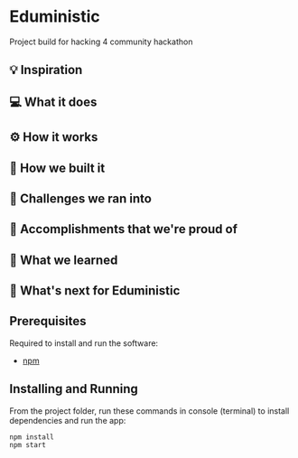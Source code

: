 # Eduministic
Project build for hacking 4 community hackathon  

## 💡 Inspiration


## 💻 What it does



## ⚙️ How it works


## 🔨 How we built it


## 🧠 Challenges we ran into


## 🏅 Accomplishments that we're proud of


## 📖 What we learned


## 🚀 What's next for Eduministic


## Prerequisites

Required to install and run the software:

 * [npm](https://www.npmjs.com/get-npm)

## Installing and Running

From the project folder, run these commands in console (terminal) to install dependencies and run the app:
```
npm install
npm start
```